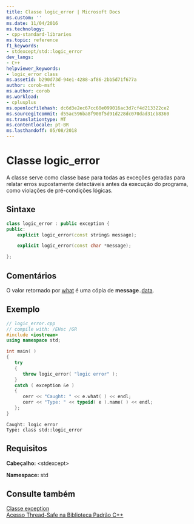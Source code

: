 ```yaml
---
title: Classe logic_error | Microsoft Docs
ms.custom: ''
ms.date: 11/04/2016
ms.technology:
- cpp-standard-libraries
ms.topic: reference
f1_keywords:
- stdexcept/std::logic_error
dev_langs:
- C++
helpviewer_keywords:
- logic_error class
ms.assetid: b290d73d-94e1-4288-af86-2bb5d71f677a
author: corob-msft
ms.author: corob
ms.workload:
- cplusplus
ms.openlocfilehash: dc6d3e2ec67cc60e099016ac3d7cf4d213322ce2
ms.sourcegitcommit: d55ac596ba8f908f5d91d228dc070dad31cb8360
ms.translationtype: MT
ms.contentlocale: pt-BR
ms.lasthandoff: 05/08/2018
---
```

# <a name="logicerror-class"></a>Classe logic_error

A classe serve como classe base para todas as exceções geradas para relatar erros supostamente detectáveis antes da execução do programa, como violações de pré-condições lógicas.

## <a name="syntax"></a>Sintaxe

```cpp
class logic_error : public exception {
public:
    explicit logic_error(const string& message);

    explicit logic_error(const char *message);

};
```

## <a name="remarks"></a>Comentários

O valor retornado por [what](../standard-library/exception-class.md) é uma cópia de **message**`.`[data](../standard-library/basic-string-class.md#data).

## <a name="example"></a>Exemplo

```cpp
// logic_error.cpp
// compile with: /EHsc /GR
#include <iostream>
using namespace std;

int main( )
{
   try
   {
      throw logic_error( "logic error" );
   }
   catch ( exception &e )
   {
      cerr << "Caught: " << e.what( ) << endl;
      cerr << "Type: " << typeid( e ).name( ) << endl;
   };
}
```

```Output
Caught: logic error
Type: class std::logic_error
```

## <a name="requirements"></a>Requisitos

**Cabeçalho:** \<stdexcept>

**Namespace:** std

## <a name="see-also"></a>Consulte também

[Classe exception](../standard-library/exception-class.md)<br/>
[Acesso Thread-Safe na Biblioteca Padrão C++](../standard-library/thread-safety-in-the-cpp-standard-library.md)<br/>
